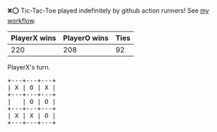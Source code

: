 :x::o: Tic-Tac-Toe played indefinitely by github action runners! See [my workflow](.github/workflows/play.yaml).

|PlayerX wins|PlayerO wins|Ties|
|-|-|-|
|220|208|92|

PlayerX's turn.

<pre>
+---+---+---+
| X | O | X |
+---+---+---+
|   | O | O |
+---+---+---+
| X | X | O |
+---+---+---+
</pre>